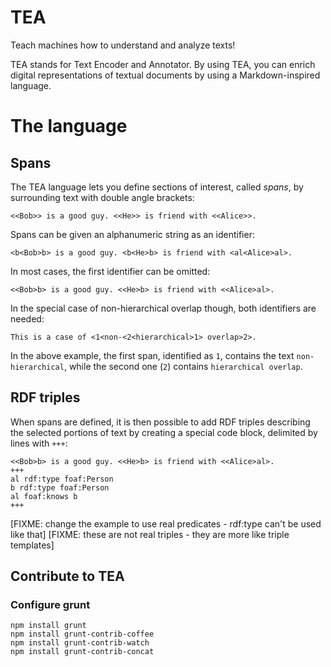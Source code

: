# TEA
Teach machines how to understand and analyze texts!

TEA stands for Text Encoder and Annotator. By using TEA, you can enrich digital representations of textual documents by using a Markdown-inspired language.

# The language
## Spans
The TEA language lets you define sections of interest, called *spans*, by surrounding text with double angle brackets:

```
<<Bob>> is a good guy. <<He>> is friend with <<Alice>>.
```

Spans can be given an alphanumeric string as an identifier:

```
<b<Bob>b> is a good guy. <b<He>b> is friend with <al<Alice>al>.
```

In most cases, the first identifier can be omitted:

```
<<Bob>b> is a good guy. <<He>b> is friend with <<Alice>al>.
```

In the special case of non-hierarchical overlap though, both identifiers are needed:

```
This is a case of <1<non-<2<hierarchical>1> overlap>2>.
```

In the above example, the first span, identified as `1`, contains the text `non-hierarchical`, while the second one (`2`) contains `hierarchical overlap`.

## RDF triples
When spans are defined, it is then possible to add RDF triples describing the selected portions of text by creating a special code block, delimited by lines with `+++`:

```
<<Bob>b> is a good guy. <<He>b> is friend with <<Alice>al>.
+++
al rdf:type foaf:Person
b rdf:type foaf:Person
al foaf:knows b
+++
```
[FIXME: change the example to use real predicates - rdf:type can't be used like that]
[FIXME: these are not real triples - they are more like triple templates]

## Contribute to TEA

### Configure grunt
```
npm install grunt
npm install grunt-contrib-coffee
npm install grunt-contrib-watch
npm install grunt-contrib-concat
```
